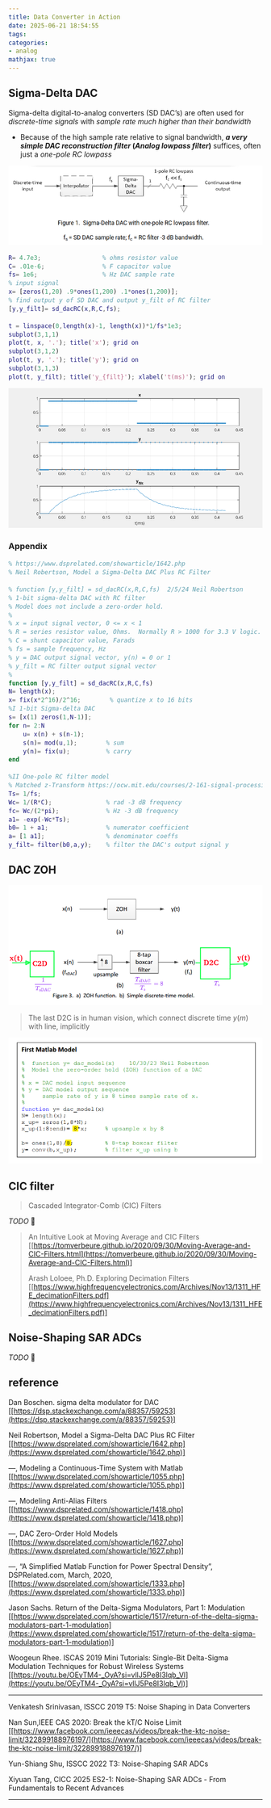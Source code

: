 ```yaml
---
title: Data Converter in Action
date: 2025-06-21 18:54:55
tags:
categories:
- analog
mathjax: true
---
```


## Sigma-Delta DAC

Sigma-delta digital-to-analog converters (SD DAC’s) are often used for *discrete-time signals* with *sample rate much higher than their bandwidth*

- Because of the high sample rate relative to signal bandwidth, ***a very simple DAC reconstruction filter* (*Analog lowpass filter*)** suffices, often just a *one-pole RC lowpass*

![image-20250616000829208](data-converter-in-action/image-20250616000829208.png)





```matlab
R= 4.7e3;                 % ohms resistor value
C= .01e-6;                % F capacitor value
fs= 1e6;                  % Hz DAC sample rate
% input signal
x= [zeros(1,20) .9*ones(1,200) .1*ones(1,200)];
% find output y of SD DAC and output y_filt of RC filter
[y,y_filt]= sd_dacRC(x,R,C,fs);

t = linspace(0,length(x)-1, length(x))*1/fs*1e3;
subplot(3,1,1)
plot(t, x, '.'); title('x'); grid on
subplot(3,1,2)
plot(t, y, '.'); title('y'); grid on
subplot(3,1,3)
plot(t, y_filt); title('y_{filt}'); xlabel('t(ms)'); grid on
```

![image-20250621223451691](data-converter-in-action/image-20250621223451691.png)



### Appendix

```matlab
% https://www.dsprelated.com/showarticle/1642.php
% Neil Robertson, Model a Sigma-Delta DAC Plus RC Filter

% function [y,y_filt] = sd_dacRC(x,R,C,fs)  2/5/24 Neil Robertson
% 1-bit sigma-delta DAC with RC filter
% Model does not include a zero-order hold.
%
% x = input signal vector, 0 <= x < 1
% R = series resistor value, Ohms.  Normally R > 1000 for 3.3 V logic.
% C = shunt capacitor value, Farads
% fs = sample frequency, Hz
% y = DAC output signal vector, y(n) = 0 or 1
% y_filt = RC filter output signal vector
%
function [y,y_filt] = sd_dacRC(x,R,C,fs)
N= length(x);
x= fix(x*2^16)/2^16;        % quantize x to 16 bits
%I 1-bit Sigma-delta DAC
s= [x(1) zeros(1,N-1)];
for n= 2:N
    u= x(n) + s(n-1);
    s(n)= mod(u,1);        % sum
    y(n)= fix(u);          % carry
end

%II One-pole RC filter model
% Matched z-Transform https://ocw.mit.edu/courses/2-161-signal-processing-continuous-and-discrete-fall-2008/cc00ac6d468dc9dcf2238fc1d1a194d4_lecture_19.pdf
Ts= 1/fs;
Wc= 1/(R*C);               % rad -3 dB frequency
fc= Wc/(2*pi);             % Hz -3 dB frequency
a1= -exp(-Wc*Ts);
b0= 1 + a1;                % numerator coefficient
a= [1 a1];                 % denominator coeffs
y_filt= filter(b0,a,y);    % filter the DAC's output signal y

```



## DAC ZOH

![image-20250628204404959](data-converter-in-action/image-20250628204404959.png)

> The last D2C is in human vision, which connect discrete time $y(m)$ with line, implicitly

![image-20250628203216965](data-converter-in-action/image-20250628203216965.png)



## CIC filter

> Cascaded Integrator-Comb (CIC) Filters

*TODO* &#128197;


> An Intuitive Look at Moving Average and CIC Filters [[https://tomverbeure.github.io/2020/09/30/Moving-Average-and-CIC-Filters.html](https://tomverbeure.github.io/2020/09/30/Moving-Average-and-CIC-Filters.html)]
>
> Arash Loloee, Ph.D. Exploring Decimation Filters [[https://www.highfrequencyelectronics.com/Archives/Nov13/1311_HFE_decimationFilters.pdf](https://www.highfrequencyelectronics.com/Archives/Nov13/1311_HFE_decimationFilters.pdf)]


## Noise-Shaping SAR ADCs

*TODO* &#128197;



## reference

Dan Boschen. sigma delta modulator for DAC [[https://dsp.stackexchange.com/a/88357/59253](https://dsp.stackexchange.com/a/88357/59253)]

Neil Robertson, Model a Sigma-Delta DAC Plus RC Filter [[https://www.dsprelated.com/showarticle/1642.php](https://www.dsprelated.com/showarticle/1642.php)]

—, Modeling a Continuous-Time System with Matlab [[https://www.dsprelated.com/showarticle/1055.php](https://www.dsprelated.com/showarticle/1055.php)]

—, Modeling Anti-Alias Filters [[https://www.dsprelated.com/showarticle/1418.php](https://www.dsprelated.com/showarticle/1418.php)]

—, DAC Zero-Order Hold Models [[https://www.dsprelated.com/showarticle/1627.php](https://www.dsprelated.com/showarticle/1627.php)]

—, “A Simplified Matlab Function for Power Spectral Density”, DSPRelated.com, March, 2020, [[https://www.dsprelated.com/showarticle/1333.php](https://www.dsprelated.com/showarticle/1333.php)]

Jason Sachs. Return of the Delta-Sigma Modulators, Part 1: Modulation [[https://www.dsprelated.com/showarticle/1517/return-of-the-delta-sigma-modulators-part-1-modulation](https://www.dsprelated.com/showarticle/1517/return-of-the-delta-sigma-modulators-part-1-modulation)]

Woogeun Rhee. ISCAS 2019 Mini Tutorials: Single-Bit Delta-Sigma Modulation Techniques for Robust Wireless Systems [[https://youtu.be/OEyTM4-_OyA?si=vllJ5Pe8I3lqb_Vl](https://youtu.be/OEyTM4-_OyA?si=vllJ5Pe8I3lqb_Vl)]

---

Venkatesh Srinivasan, ISSCC 2019 T5: Noise Shaping in Data Converters

Nan Sun,IEEE CAS 2020: Break the kT/C Noise Limit [[https://www.facebook.com/ieeecas/videos/break-the-ktc-noise-limit/322899188976197/](https://www.facebook.com/ieeecas/videos/break-the-ktc-noise-limit/322899188976197/)]

Yun-Shiang Shu, ISSCC 2022 T3: Noise-Shaping SAR ADCs

Xiyuan Tang, CICC 2025 ES2-1: Noise-Shaping SAR ADCs - From Fundamentals to Recent Advances

---

